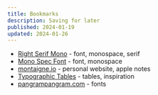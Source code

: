 ```yaml
---
title: Bookmarks
description: Saving for later
published: 2024-01-19
updated: 2024-01-26
---
```


- [Right Serif Mono](https://pangrampangram.com/products/right-serif-mono) - font, monospace, serif
- [Mono Spec Font](https://www.fontstore.com/fonts/mono-spec) - font, monospace
- [montaigne.io](https://montaigne.io/) - personal website, apple notes
- [Typographic Tables](https://www.are.na/jonathon-toon/visual-typographic-tables) - tables, inspiration
- [pangrampangram.com](https://pangrampangram.com/) - fonts

